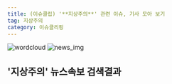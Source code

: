 ```yaml
---
title: (이슈클립) '**지상주의**' 관련 이슈, 기사 모아 보기
tag: 지상주의
category: 이슈클리핑
---
```

![wordcloud](https://s3.ap-northeast-2.amazonaws.com/lyrics101-wordcloud/2018-09-14-1536878951.png)
![news_img](https://user-images.githubusercontent.com/42597476/44507050-1206f400-a6e4-11e8-8d98-7ffbfebb353f.png)
## **'**지상주의**'** 뉴스속보 검색결과

